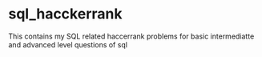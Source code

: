 # sql_hacckerrank

This contains my SQL related haccerrank problems for basic intermediatte and advanced level questions of sql
